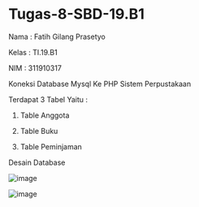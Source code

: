 # Tugas-8-SBD-19.B1
Nama  : Fatih Gilang Prasetyo <p>
Kelas : TI.19.B1 <p>
NIM   : 311910317 <p>

Koneksi Database Mysql Ke PHP Sistem Perpustakaan <p>
  
Terdapat 3 Tabel Yaitu : <p>
1. Table Anggota <p>
2. Table Buku <p>
3. Table Peminjaman <p>
  
  Desain Database <p>

![image](https://user-images.githubusercontent.com/81542329/124142716-50e65800-da3f-11eb-99ec-fe6bfe05411e.png) <p>
  
  ![image](https://user-images.githubusercontent.com/81542329/124151730-b8080a80-da47-11eb-9acf-fd8807aff200.png) <p>

